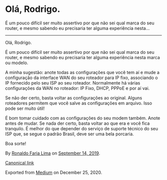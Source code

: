 Olá, Rodrigo.
=============

É um pouco difícil ser muito assertivo por que não sei qual marca do seu
router, e mesmo sabendo eu precisaria ter alguma experiência nesta…

------------------------------------------------------------------------

Olá, Rodrigo.

É um pouco difícil ser muito assertivo por que não sei qual marca do seu
router, e mesmo sabendo eu precisaria ter alguma experiência nesta marca
ou modelo.

A minha sugestão: anote todas as configurações que você tem aí e mude a
configuração da interface WAN do seu roteador para IP fixo, associando o
IP fornecido pelo seu ISP ao seu roteador. Normalmente há várias
configurações da WAN no roteador: IP Fixo, DHCP, PPPoE e por aí vai.

Se não der certo, basta voltar as configurações ao original. Alguns
roteadores permitem que você salve as configurações em arquivo. Isso
pode ser muito útil!

É bom tomar cuidado com as configurações do seu modem também. Anote
antes de mudar. Se nada der certo, basta voltar ao que era e você fica
tranquilo. É melhor do que depender do serviço de suporte técnico do seu
ISP que, se segue o padrão Brasil, deve ser uma bela porcaria.

Boa sorte!

By
<a href="https://medium.com/@ronaldolima" class="p-author h-card">Ronaldo Faria Lima</a>
on [September 14, 2019](https://medium.com/p/2cce0686fddf).

<a href="https://medium.com/@ronaldolima/ol%C3%A1-rodrigo-2cce0686fddf" class="p-canonical">Canonical link</a>

Exported from [Medium](https://medium.com) on December 25, 2020.
